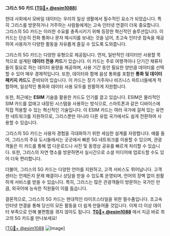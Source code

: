 **그리스 5G 카드 [[TG💪+ @esim1088](https://t.me/s/esim1088)]**

현대 사회에서 모바일 데이터는 우리의 일상 생활에서 필수적인 요소가 되었습니다. 특히 그리스를 방문하거나 거주하는 사람들에게는 고속 인터넷 연결이 더욱 중요합니다. 그리스의 5G 카드는 이러한 수요를 충족시키기 위해 등장한 혁신적인 솔루션입니다. 이 카드는 단순히 전화 통화나 문자 메시지를 보내는 것을 넘어, 초고속 인터넷 접속을 제공하여 사용자가 다양한 활동을 자유롭게 즐길 수 있도록 도와줍니다.

그리스의 5G 카드는 다양한 유형으로 제공됩니다. 먼저, 일반적인 데이터만 사용할 목적으로 설계된 **데이터 전용 카드**가 있습니다. 이 카드는 주로 여행객이나 단기간 체류자들이 필요로 하는 데이터 용량을 제공하며, 사용 기간 동안 필요한 양만큼 데이터를 선택할 수 있어 매우 경제적입니다. 또한, 데이터와 함께 음성 통화를 포함한 **통화 및 데이터 패키지 카드**도 준비되어 있습니다. 이 카드는 장기 거주자나 비즈니스 파트너들에게 적합하며, 일상적인 통화와 데이터 사용 모두를 원활하게 지원합니다.

또한, 최근에는 **ESIM** 기술을 활용한 카드도 인기를 끌고 있습니다. ESIM은 물리적인 SIM 카드를 없애고 내장된 시스템을 사용하는 방식으로, 스마트폰과 같은 디바이스에 직접 적용할 수 있는 혁신적인 기술입니다. 이 ESIM 카드는 여러 국가에 걸쳐 있는 유연한 네트워크를 지원하므로, 그리스뿐만 아니라 다른 유럽 국가에서도 쉽게 전환하여 사용할 수 있습니다.

그리스의 5G 카드는 사용자 경험을 극대화하기 위한 세심한 설계를 자랑합니다. 예를 들어, 그리스의 주요 도시들에서는 곳곳에서 빠른 5G 네트워크를 이용할 수 있으며, 관광객들은 이 카드를 통해 앱 다운로드나 사진 및 동영상 공유를 빠르게 처리할 수 있습니다. 또한, 그리스의 자연 명소를 방문하면서 실시간으로 소셜 미디어에 업로드할 수도 있어 더욱 편리합니다.

더불어, 그리스의 5G 카드는 다양한 언어를 지원하고, 고객 서비스도 뛰어납니다. 고객센터는 언제든지 문제 해결이나 상담을 받을 수 있도록 운영되며, 언어의 장벽 없이 원활하게 서비스를 받을 수 있습니다. 특히, 그리스는 많은 관광객들이 방문하는 국가인 만큼, 외국어에 능숙한 직원들이 이를 돕습니다.

결론적으로, 그리스의 5G 카드는 현대적인 라이프스타일을 위한 필수품입니다. 초고속 인터넷 연결을 통해 당신의 모든 활동을 더 쉽게 만들어줄 것입니다. 이제 더 이상 데이터 부족으로 인해 불편함을 겪지 않아도 됩니다. **[TG💪+ @esim1088](https://t.me/s/esim1088)** 에서 지금 바로 최고의 5G 카드를 만나보세요!

[[TG💪+ @esim1088](https://t.me/s/esim1088) ![Image](https://i.postimg.cc/Y0z9fWf4/image.png)]